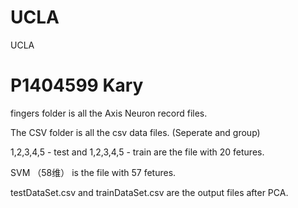 # UCLA
UCLA

P1404599 Kary
======================================================================
fingers folder is all the Axis Neuron record files.

The CSV folder is all the csv data files. (Seperate and group)

1,2,3,4,5 - test and 1,2,3,4,5 - train are the file with 20 fetures.

SVM （58维） is the file with 57 fetures.

testDataSet.csv and trainDataSet.csv are the output files after PCA.

